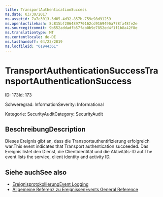 ```yaml
---
title: TransportAuthenticationSuccess
ms.date: 03/30/2017
ms.assetid: 7a7c3013-3d05-4d32-857b-759e98d91259
ms.openlocfilehash: 8c815bf206489770162cd9169496a778fa48fe2e
ms.sourcegitcommit: 9b552addadfb57fab0b9e7852ed4f1f1b8a42f8e
ms.translationtype: MT
ms.contentlocale: de-DE
ms.lasthandoff: 04/23/2019
ms.locfileid: "61944361"
---
```

# <a name="transportauthenticationsuccess"></a><span data-ttu-id="99e3f-102">TransportAuthenticationSuccess</span><span class="sxs-lookup"><span data-stu-id="99e3f-102">TransportAuthenticationSuccess</span></span>
<span data-ttu-id="99e3f-103">ID: 173</span><span class="sxs-lookup"><span data-stu-id="99e3f-103">Id: 173</span></span>  
  
 <span data-ttu-id="99e3f-104">Schweregrad: Information</span><span class="sxs-lookup"><span data-stu-id="99e3f-104">Severity: Informational</span></span>  
  
 <span data-ttu-id="99e3f-105">Kategorie: SecurityAudit</span><span class="sxs-lookup"><span data-stu-id="99e3f-105">Category: SecurityAudit</span></span>  
  
## <a name="description"></a><span data-ttu-id="99e3f-106">Beschreibung</span><span class="sxs-lookup"><span data-stu-id="99e3f-106">Description</span></span>  
 <span data-ttu-id="99e3f-107">Dieses Ereignis gibt an, dass die Transportauthentifizierung erfolgreich war.</span><span class="sxs-lookup"><span data-stu-id="99e3f-107">This event indicates that Transport authentication succeeded.</span></span> <span data-ttu-id="99e3f-108">Das Ereignis listet den Dienst, die Clientidentität und die Aktivitäts-ID auf.</span><span class="sxs-lookup"><span data-stu-id="99e3f-108">The event lists the service, client identity and activity ID.</span></span>  
  
## <a name="see-also"></a><span data-ttu-id="99e3f-109">Siehe auch</span><span class="sxs-lookup"><span data-stu-id="99e3f-109">See also</span></span>

- [<span data-ttu-id="99e3f-110">Ereignisprotokollierung</span><span class="sxs-lookup"><span data-stu-id="99e3f-110">Event Logging</span></span>](../../../../../docs/framework/wcf/diagnostics/event-logging/index.md)
- [<span data-ttu-id="99e3f-111">Allgemeine Referenz zu Ereignissen</span><span class="sxs-lookup"><span data-stu-id="99e3f-111">Events General Reference</span></span>](../../../../../docs/framework/wcf/diagnostics/event-logging/events-general-reference.md)

